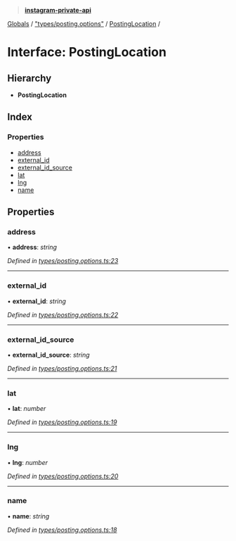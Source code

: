 > **[instagram-private-api](../README.md)**

[Globals](../README.md) / ["types/posting.options"](../modules/_types_posting_options_.md) / [PostingLocation](_types_posting_options_.postinglocation.md) /

# Interface: PostingLocation

## Hierarchy

* **PostingLocation**

## Index

### Properties

* [address](_types_posting_options_.postinglocation.md#address)
* [external_id](_types_posting_options_.postinglocation.md#external_id)
* [external_id_source](_types_posting_options_.postinglocation.md#external_id_source)
* [lat](_types_posting_options_.postinglocation.md#lat)
* [lng](_types_posting_options_.postinglocation.md#lng)
* [name](_types_posting_options_.postinglocation.md#name)

## Properties

###  address

• **address**: *string*

*Defined in [types/posting.options.ts:23](https://github.com/dilame/instagram-private-api/blob/173bc62/src/types/posting.options.ts#L23)*

___

###  external_id

• **external_id**: *string*

*Defined in [types/posting.options.ts:22](https://github.com/dilame/instagram-private-api/blob/173bc62/src/types/posting.options.ts#L22)*

___

###  external_id_source

• **external_id_source**: *string*

*Defined in [types/posting.options.ts:21](https://github.com/dilame/instagram-private-api/blob/173bc62/src/types/posting.options.ts#L21)*

___

###  lat

• **lat**: *number*

*Defined in [types/posting.options.ts:19](https://github.com/dilame/instagram-private-api/blob/173bc62/src/types/posting.options.ts#L19)*

___

###  lng

• **lng**: *number*

*Defined in [types/posting.options.ts:20](https://github.com/dilame/instagram-private-api/blob/173bc62/src/types/posting.options.ts#L20)*

___

###  name

• **name**: *string*

*Defined in [types/posting.options.ts:18](https://github.com/dilame/instagram-private-api/blob/173bc62/src/types/posting.options.ts#L18)*